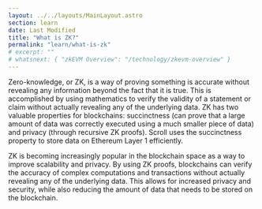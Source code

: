 ```yaml
---
layout: ../../layouts/MainLayout.astro
section: learn
date: Last Modified
title: "What is ZK?"
permalink: "learn/what-is-zk"
# excerpt: ""
# whatsnext: { "zkEVM Overview": "/technology/zkevm-overview" }
---
```


Zero-knowledge, or ZK, is a way of proving something is accurate without revealing any information beyond the fact that it is true. This is accomplished by using mathematics to verify the validity of a statement or claim without actually revealing any of the underlying data. ZK has two valuable properties for blockchains: succinctness (can prove that a large amount of data was correctly executed using a much smaller piece of data) and privacy (through recursive ZK proofs). Scroll uses the succinctness property to store data on Ethereum Layer 1 efficiently.

ZK is becoming increasingly popular in the blockchain space as a way to improve scalability and privacy. By using ZK proofs, blockchains can verify the accuracy of complex computations and transactions without actually revealing any of the underlying data. This allows for increased privacy and security, while also reducing the amount of data that needs to be stored on the blockchain.
